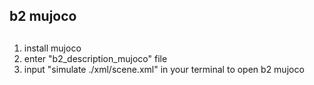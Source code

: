 ## b2 mujoco

##
1. install mujoco
2. enter "b2_description_mujoco" file
3. input "simulate ./xml/scene.xml" in your terminal to open b2 mujoco
